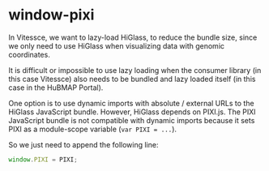 # window-pixi

In Vitessce, we want to lazy-load HiGlass, to reduce the bundle size, since we only need to use HiGlass when visualizing data with genomic coordinates.

It is difficult or impossible to use lazy loading when the consumer library (in this case Vitessce) also needs to be bundled and lazy loaded itself (in this case in the HuBMAP Portal).

One option is to use dynamic imports with absolute / external URLs to the HiGlass JavaScript bundle. However, HiGlass depends on PIXI.js. The PIXI JavaScript bundle is not compatible with dynamic imports because it sets PIXI as a module-scope variable (`var PIXI = ...`).

So we just need to append the following line:

```js
window.PIXI = PIXI;
```